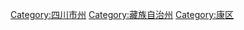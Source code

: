 


















[Category:四川市州](https://zh.wikipedia.org/wiki/Category:四川市州 "wikilink")
[Category:藏族自治州](https://zh.wikipedia.org/wiki/Category:藏族自治州 "wikilink")
[Category:康区](https://zh.wikipedia.org/wiki/Category:康区 "wikilink")